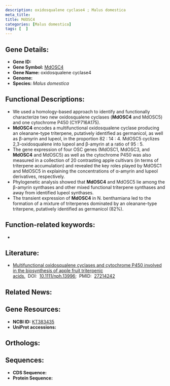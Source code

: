 ```yaml
---
description: oxidosqualene cyclase4 ; Malus domestica
meta_title:
title: MdOSC4
categories: [Malus domestica]
tags: [  ]
---
```


## Gene Details:
- **Gene ID:** []()
- **Gene Symbol:** <u>MdOSC4</u>
- **Gene Name:** oxidosqualene cyclase4
- **Genome:** []()
- **Species:** *Malus domestica*

## Functional Descriptions:
   - We used a homology-based approach to identify and functionally characterize two new oxidosqualene cyclases (**MdOSC4** and MdOSC5) and one cytochrome P450 (CYP716A175).
   - **MdOSC4** encodes a multifunctional oxidosqualene cyclase producing an oleanane-type triterpene, putatively identified as germanicol, as well as β-amyrin and lupeol, in the proportion 82 : 14 : 4. MdOSC5 cyclizes 2,3-oxidosqualene into lupeol and β-amyrin at a ratio of 95 : 5.
   - The gene expression of four OSC genes (MdOSC1, MdOSC3, and **MdOSC4** and MdOSC5) as well as the cytochrome P450 was also measured in a collection of 20 contrasting apple cultivars (in terms of triterpene accumulation) and revealed the key roles played by MdOSC1 and MdOSC5 in explaining the concentrations of α-amyrin and lupeol derivatives, respectively.
   - Phylogenetic analysis showed that **MdOSC4** and MdOSC5 lie among the β-amyrin synthases and other mixed functional triterpene synthases and away from identified lupeol synthases.
   - The transient expression of **MdOSC4** in N. benthamiana led to the formation of a mixture of triterpenes dominated by an oleanane-type triterpene, putatively identified as germanicol (82%).

## Function-related keywords:
   - [](/tags//)

## Literature:
   - [Multifunctional oxidosqualene cyclases and cytochrome P450 involved in the biosynthesis of apple fruit triterpenic acids.](https://doi.org/10.1111/nph.13996)&nbsp;&nbsp;DOI:&nbsp;&nbsp;[10.1111/nph.13996](https://doi.org/10.1111/nph.13996);&nbsp;&nbsp;PMID:&nbsp;&nbsp;[27214242](https://pubmed.ncbi.nlm.nih.gov/27214242/)

## Related News:

## Gene Resources:
- **NCBI ID:**  [KT383435](https://www.ncbi.nlm.nih.gov/gene/?term=KT383435)
- **UniProt accessions:**  [](https://www.uniprot.org/uniprotkb//entry)

## Orthologs:

## Sequences:
- **CDS Sequence:**
- **Protein Sequence:**

